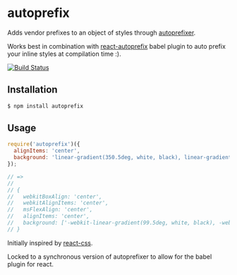 # autoprefix

Adds vendor prefixes to an object of styles through
[autoprefixer](https://github.com/postcss/autoprefixer).

Works best in combination with
[react-autoprefix](https://github.com/UXtemple/babel-plugin-react-autoprefix)
babel plugin to auto prefix your inline styles at compilation time :).

[![Build Status](https://travis-ci.org/UXtemple/autoprefix.svg)](https://travis-ci.org/UXtemple/autoprefix)

## Installation

```sh
$ npm install autoprefix
```

## Usage

```javascript
require('autoprefix')({
  alignItems: 'center',
  background: 'linear-gradient(350.5deg, white, black), linear-gradient(-130deg, black, white), linear-gradient(45deg, black, white)'
});

// =>
//
// {
//   webkitBoxAlign: 'center',
//   webkitAlignItems: 'center',
//   msFlexAlign: 'center',
//   alignItems: 'center',
//   background: ['-webkit-linear-gradient(99.5deg, white, black), -webkit-linear-gradient(220deg, black, white), -webkit-linear-gradient(45deg, black, white)', 'linear-gradient(350.5deg, white, black), linear-gradient(-130deg, black, white), linear-gradient(45deg, black, white)']
// }
```

Initially inspired by [react-css](https://github.com/elierotenberg/react-css).

Locked to a synchronous version of autoprefixer to allow for the babel plugin for react.
